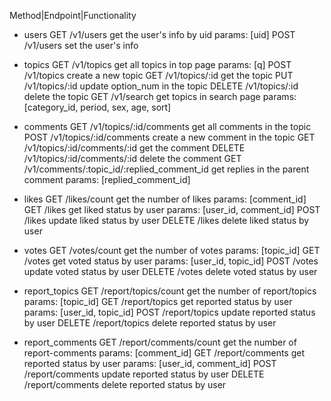 
Method|Endpoint|Functionality

- users
GET /v1/users get the user's info by uid
  params: [uid]
POST /v1/users set the user's info

- topics
GET /v1/topics get all topics in top page
  params: [q]
POST /v1/topics create a new topic
GET /v1/topics/:id get the topic
PUT /v1/topics/:id update option_num in the topic
DELETE /v1/topics/:id delete the topic
GET /v1/search get topics in search page
  params: [category_id, period, sex, age,  sort]

- comments
GET /v1/topics/:id/comments get all comments in the topic
POST /v1/topics/:id/comments create a new comment in the topic
GET /v1/topics/:id/comments/:id get the comment
DELETE /v1/topics/:id/comments/:id delete the comment
GET /v1/comments/:topic_id/:replied_comment_id get replies in the parent comment
  params: [replied_comment_id]

- likes
GET /likes/count get the number of likes
  params: [comment_id]
GET /likes get liked status by user
  params: [user_id, comment_id]
POST /likes update liked status by user
DELETE /likes delete liked status by user

- votes
GET /votes/count get the number of votes
  params: [topic_id]
GET /votes get voted status by user
  params: [user_id, topic_id]
POST /votes update voted status by user
DELETE /votes delete voted status by user

- report_topics
GET /report/topics/count get the number of report/topics
  params: [topic_id]
GET /report/topics get reported status by user
  params: [user_id, topic_id]
POST /report/topics update reported status by user
DELETE /report/topics delete reported status by user

- report_comments
GET /report/comments/count get the number of report-comments
  params: [comment_id]
GET /report/comments get reported status by user
  params: [user_id, comment_id]
POST /report/comments update reported status by user
DELETE /report/comments delete reported status by user
